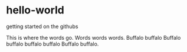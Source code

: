 # hello-world
getting started on the githubs

This is where the words go. Words words words.
Buffalo buffalo Buffalo buffalo buffalo buffalo Buffalo buffalo.
